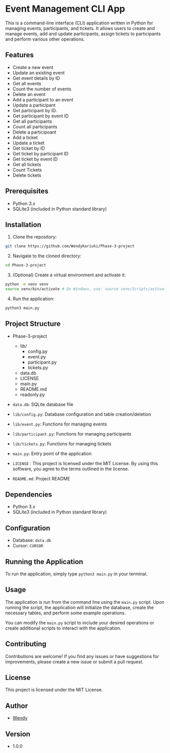 # Event Management CLI App

This is a command-line interface (CLI) application written in Python for managing events, participants, and tickets. It allows users to create and manage events, add and update participants, assign tickets to participants and perform various other operations.

## Features

- Create a new event
- Update an existing event
- Get event details by ID
- Get all events
- Count the number of events
- Delete an event
- Add a participant to an event
- Update a participant
- Get participant by ID.
- Get participant by event ID
- Get all participants
- Count all participants
- Delete a participoant
- Add a ticket
- Update a ticket
- Get ticket by ID
- Get ticket by participant ID
- Get ticket by event ID
- Get all tickets
- Count Tickets
- Delete tickets


## Prerequisites

- Python 3.x
- SQLite3 (included in Python standard library)

## Installation

1. Clone the repository:
```bash
git clone https://github.com/WendyKariuki/Phase-3-project
```
2. Navigate to the cloned directory:
```bash
cd Phase-3-project
```
3. (Optional) Create a virtual environment and activate it:
```bash
python -m venv venv
source venv/bin/activate # On Windows, use: source venv/Scripts/activate
```
4. Run the application:
```bash
python3 main.py
```

## Project Structure

- Phase-3-project     
    - lib/
        - config.py
        - event.py
        - participant.py
        - tickets.py
    - data.db
    - LICENSE
    - main.py
    - README.md
    - readonly.py

- `data.db`: SQLite database file
- `lib/config.py`: Database configuration and table creation/deletion
- `lib/event.py`: Functions for managing events
- `lib/participant.py`: Functions for managing participants
- `lib/tickets.py`: Functions for managing tickets
- `main.py`: Entry point of the application
- `LICENSE` : This project is licensed under the MIT License. By using this software, you agree to the terms outlined in the license.
- `README.md`: Project README

## Dependencies

- Python 3.x
- SQLite3 (included in Python standard library)

## Configuration

- Database: `data.db`
- Cursor: `CURSOR`

## Running the Application

To run the application, simply type `python3 main.py` in your terminal.

## Usage
The application is run from the command line using the `main.py` script. Upon running the script, the application will initialize the database, create the necessary tables, and perform some example operations.

You can modify the `main.py` script to include your desired operations or create additional scripts to interact with the application.

## Contributing
Contributions are welcome! If you find any issues or have suggestions for improvements, please create a new issue or submit a pull request.

## License
This project is licensed under the MIT License.

## Author
- [Wendy](https://github.com/WendyKariuki/Phase-3-project)

## Version
- 1.0.0
